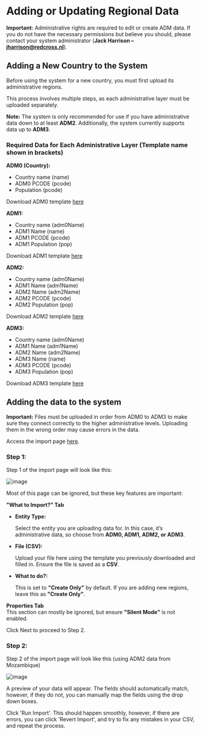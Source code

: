 # **Adding or Updating Regional Data**

**Important:** Administrative rights are required to edit or create ADM data. If you do not have the necessary permissions but believe you should, please contact your system administrator (**Jack Harrison – jharrison@redcross.nl**).  

## **Adding a New Country to the System**  

Before using the system for a new country, you must first upload its administrative regions.  

This process involves multiple steps, as each administrative layer must be uploaded separately.  

**Note:** The system is only recommended for use if you have administrative data down to at least **ADM2**. Additionally, the system currently supports data up to **ADM3**.  

### **Required Data for Each Administrative Layer (Template name shown in brackets)**

**ADM0 (Country):**

- Country name (name)
- ADM0 PCODE (pcode)
- Population (pcode)

Download ADM0 template [here](https://docs.google.com/spreadsheets/d/1bGP0UqasEV6Qjf38MlnMrv_Wf5WNp_1vVmRBOxb0EGo/export?format=csv)

**ADM1:**

- Country name (adm0Name)
- ADM1 Name (name)
- ADM1 PCODE (pcode)
- ADM1 Population (pop)

Download ADM1 template [here](https://docs.google.com/spreadsheets/d/1HiYCJLmZCGibhGUpdpNGbwbfwH-l5y5Qwn9eqNH82JE/export?format=csv)

**ADM2:**

- Country name (adm0Name)
- ADM1 Name (adm1Name)
- ADM2 Name (adm2Name)
- ADM2 PCODE (pcode)
- ADM2 Population (pop)

Download ADM2 template [here](https://docs.google.com/spreadsheets/d/1e0D-MQaNHPO_FEdkFs6sdY4q8h3oNhShs9jALvwLOCo/export?format=csv)

**ADM3:**

- Country name (adm0Name)
- ADM1 Name (adm1Name)
- ADM2 Name (adm2Name)
- ADM3 Name (name)
- ADM3 PCODE (pcode)
- ADM3 Population (pop)

Download ADM3 template [here](https://docs.google.com/spreadsheets/d/1nQMXl4sDsl0dtA6qVBbTzAfeqeN69DZbPc3tbn6kyNY/export?format=csv)


## **Adding the data to the system**

**Important:** Files must be uploaded in order from ADM0 to ADM3 to make sure they connect correctly to the higher administrative levels. Uploading them in the wrong order may cause errors in the data.

Access the import page <a href="http://172.201.122.141/#Import" target="_blank">here</a>.


### **Step 1:**

Step 1 of the import page will look like this: 

![image](https://github.com/user-attachments/assets/83df7ddf-30f9-4a33-b3c6-6dfcb70d234b)

Most of this page can be ignored, but these key features are important:

**"What to Import?" Tab**

- **Entity Type:**

  Select the entity you are uploading data for. In this case, it’s administrative data, so choose from **ADM0, ADM1, ADM2, or ADM3**.

- **File (CSV):**

  Upload your file here using the template you previously downloaded and filled in. Ensure the file is saved as a **CSV**.

- **What to do?:**

  This is set to **"Create Only"** by default. If you are adding new regions, leave this as **"Create Only"**.

**Properties Tab**  
This section can mostly be ignored, but ensure **"Silent Mode"** is not enabled.

Click Next to proceed to Step 2.

### **Step 2:**

Step 2 of the import page will look like this (using ADM2 data from Mozambique)

![image](https://github.com/user-attachments/assets/2844159d-68af-4253-8b17-359b714c78d2)

A preview of your data will appear. The fields should automatically match, however, if they do not, you can manually map the fields using the drop down boxes.

Click 'Run Import'. This should happen smoothly, however, if there are errors, you can click 'Revert Import', and try to fix any mistakes in your CSV, and repeat the process.



